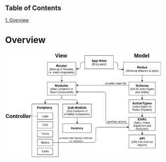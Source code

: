 ## Table of Contents
[1. Overview](#overview)<br>
# Overview

![](/madog/_resources/images/overview.png?raw=true)

